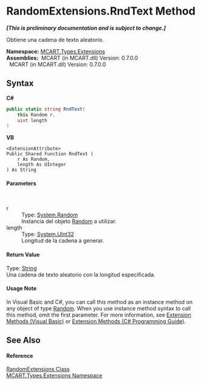 # RandomExtensions.RndText Method 
 _**\[This is preliminary documentation and is subject to change.\]**_

Obtiene una cadena de texto aleatorio.

**Namespace:**&nbsp;<a href="a8e71047-44e0-7000-43f0-67a6f5b9758c">MCART.Types.Extensions</a><br />**Assemblies:**&nbsp;&nbsp;MCART (in MCART.dll) Version: 0.7.0.0<br />&nbsp;&nbsp;MCART (in MCART.dll) Version: 0.7.0.0<br />

## Syntax

**C#**<br />
``` C#
public static string RndText(
	this Random r,
	uint length
)
```

**VB**<br />
``` VB
<ExtensionAttribute>
Public Shared Function RndText ( 
	r As Random,
	length As UInteger
) As String
```


#### Parameters
&nbsp;<dl><dt>r</dt><dd>Type: <a href="http://msdn2.microsoft.com/es-es/library/ts6se2ek" target="_blank">System.Random</a><br />Instancia del objeto <a href="http://msdn2.microsoft.com/es-es/library/ts6se2ek" target="_blank">Random</a> a utilizar.</dd><dt>length</dt><dd>Type: <a href="http://msdn2.microsoft.com/es-es/library/ctys3981" target="_blank">System.UInt32</a><br />Longitud de la cadena a generar.</dd></dl>

#### Return Value
Type: <a href="http://msdn2.microsoft.com/es-es/library/s1wwdcbf" target="_blank">String</a><br />Una cadena de texto aleatorio con la longitud especificada.

#### Usage Note
In Visual Basic and C#, you can call this method as an instance method on any object of type <a href="http://msdn2.microsoft.com/es-es/library/ts6se2ek" target="_blank">Random</a>. When you use instance method syntax to call this method, omit the first parameter. For more information, see <a href="http://msdn.microsoft.com/en-us/library/bb384936.aspx">Extension Methods (Visual Basic)</a> or <a href="http://msdn.microsoft.com/en-us/library/bb383977.aspx">Extension Methods (C# Programming Guide)</a>.

## See Also


#### Reference
<a href="f618dd0b-773d-54df-56f9-f599de304619">RandomExtensions Class</a><br /><a href="a8e71047-44e0-7000-43f0-67a6f5b9758c">MCART.Types.Extensions Namespace</a><br />
